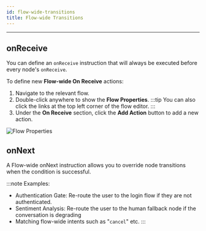 ```yaml
---
id: flow-wide-transitions
title: Flow-wide Transitions
---
```


--------------------

## onReceive
You can define an `onReceive` instruction that will always be executed before every node's `onReceive`.

To define new **Flow-wide On Receive** actions:
1. Navigate to the relevant flow.
1. Double-click anywhere to show the **Flow Properties**. 
:::tip
You can also click the links at the top left corner of the flow editor.
:::
1. Under the **On Receive** section, click the **Add Action** button to add a new action.

![Flow Properties](/assets/flow_wide_onreceive.png)

## onNext

A Flow-wide onNext instruction allows you to override node transitions when the condition is successful.

:::note Examples:
- Authentication Gate: Re-route the user to the login flow if they are not authenticated.
- Sentiment Analysis: Re-route the user to the human fallback node if the conversation is degrading
- Matching flow-wide intents such as "`cancel`" etc.
:::